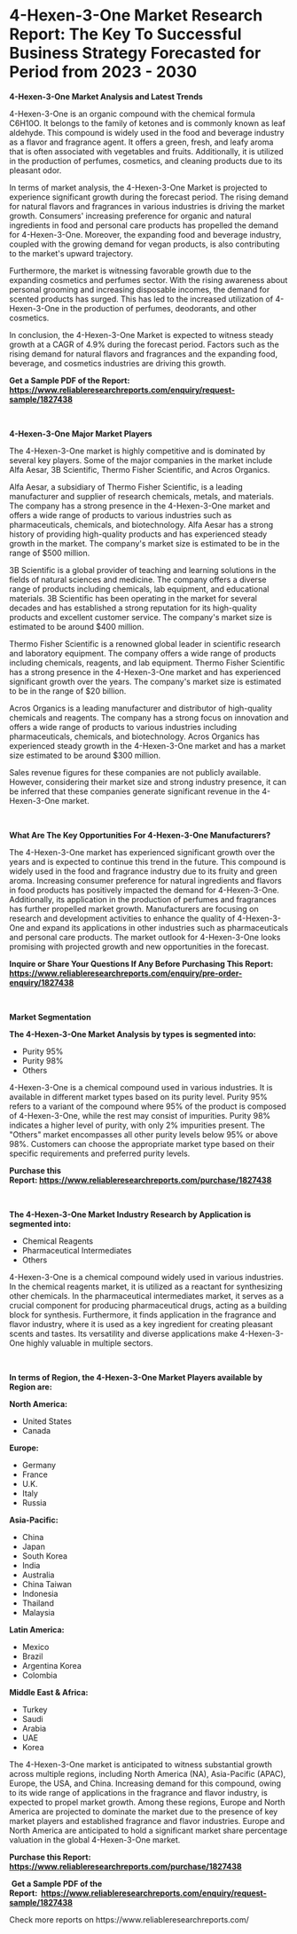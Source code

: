 <p><h1>4-Hexen-3-One Market Research Report: The Key To Successful Business Strategy Forecasted for Period from 2023 - 2030</h1></p><p><strong>4-Hexen-3-One Market Analysis and Latest Trends</strong></p>
<p><p>4-Hexen-3-One is an organic compound with the chemical formula C6H10O. It belongs to the family of ketones and is commonly known as leaf aldehyde. This compound is widely used in the food and beverage industry as a flavor and fragrance agent. It offers a green, fresh, and leafy aroma that is often associated with vegetables and fruits. Additionally, it is utilized in the production of perfumes, cosmetics, and cleaning products due to its pleasant odor.</p><p>In terms of market analysis, the 4-Hexen-3-One Market is projected to experience significant growth during the forecast period. The rising demand for natural flavors and fragrances in various industries is driving the market growth. Consumers' increasing preference for organic and natural ingredients in food and personal care products has propelled the demand for 4-Hexen-3-One. Moreover, the expanding food and beverage industry, coupled with the growing demand for vegan products, is also contributing to the market's upward trajectory.</p><p>Furthermore, the market is witnessing favorable growth due to the expanding cosmetics and perfumes sector. With the rising awareness about personal grooming and increasing disposable incomes, the demand for scented products has surged. This has led to the increased utilization of 4-Hexen-3-One in the production of perfumes, deodorants, and other cosmetics.</p><p>In conclusion, the 4-Hexen-3-One Market is expected to witness steady growth at a CAGR of 4.9% during the forecast period. Factors such as the rising demand for natural flavors and fragrances and the expanding food, beverage, and cosmetics industries are driving this growth.</p></p>
<p><strong>Get a Sample PDF of the Report:&nbsp; <a href="https://www.reliableresearchreports.com/enquiry/request-sample/1827438">https://www.reliableresearchreports.com/enquiry/request-sample/1827438</a></strong></p>
<p>&nbsp;</p>
<p><strong>4-Hexen-3-One Major Market Players</strong></p>
<p><p>The 4-Hexen-3-One market is highly competitive and is dominated by several key players. Some of the major companies in the market include Alfa Aesar, 3B Scientific, Thermo Fisher Scientific, and Acros Organics.</p><p>Alfa Aesar, a subsidiary of Thermo Fisher Scientific, is a leading manufacturer and supplier of research chemicals, metals, and materials. The company has a strong presence in the 4-Hexen-3-One market and offers a wide range of products to various industries such as pharmaceuticals, chemicals, and biotechnology. Alfa Aesar has a strong history of providing high-quality products and has experienced steady growth in the market. The company's market size is estimated to be in the range of $500 million.</p><p>3B Scientific is a global provider of teaching and learning solutions in the fields of natural sciences and medicine. The company offers a diverse range of products including chemicals, lab equipment, and educational materials. 3B Scientific has been operating in the market for several decades and has established a strong reputation for its high-quality products and excellent customer service. The company's market size is estimated to be around $400 million.</p><p>Thermo Fisher Scientific is a renowned global leader in scientific research and laboratory equipment. The company offers a wide range of products including chemicals, reagents, and lab equipment. Thermo Fisher Scientific has a strong presence in the 4-Hexen-3-One market and has experienced significant growth over the years. The company's market size is estimated to be in the range of $20 billion.</p><p>Acros Organics is a leading manufacturer and distributor of high-quality chemicals and reagents. The company has a strong focus on innovation and offers a wide range of products to various industries including pharmaceuticals, chemicals, and biotechnology. Acros Organics has experienced steady growth in the 4-Hexen-3-One market and has a market size estimated to be around $300 million.</p><p>Sales revenue figures for these companies are not publicly available. However, considering their market size and strong industry presence, it can be inferred that these companies generate significant revenue in the 4-Hexen-3-One market.</p></p>
<p>&nbsp;</p>
<p><strong>What Are The Key Opportunities For 4-Hexen-3-One Manufacturers?</strong></p>
<p><p>The 4-Hexen-3-One market has experienced significant growth over the years and is expected to continue this trend in the future. This compound is widely used in the food and fragrance industry due to its fruity and green aroma. Increasing consumer preference for natural ingredients and flavors in food products has positively impacted the demand for 4-Hexen-3-One. Additionally, its application in the production of perfumes and fragrances has further propelled market growth. Manufacturers are focusing on research and development activities to enhance the quality of 4-Hexen-3-One and expand its applications in other industries such as pharmaceuticals and personal care products. The market outlook for 4-Hexen-3-One looks promising with projected growth and new opportunities in the forecast.</p></p>
<p><strong>Inquire or Share Your Questions If Any Before Purchasing This Report: <a href="https://www.reliableresearchreports.com/enquiry/pre-order-enquiry/1827438">https://www.reliableresearchreports.com/enquiry/pre-order-enquiry/1827438</a></strong></p>
<p>&nbsp;</p>
<p><strong>Market Segmentation</strong></p>
<p><strong>The 4-Hexen-3-One Market Analysis by types is segmented into:</strong></p>
<p><ul><li>Purity 95%</li><li>Purity 98%</li><li>Others</li></ul></p>
<p><p>4-Hexen-3-One is a chemical compound used in various industries. It is available in different market types based on its purity level. Purity 95% refers to a variant of the compound where 95% of the product is composed of 4-Hexen-3-One, while the rest may consist of impurities. Purity 98% indicates a higher level of purity, with only 2% impurities present. The "Others" market encompasses all other purity levels below 95% or above 98%. Customers can choose the appropriate market type based on their specific requirements and preferred purity levels.</p></p>
<p><strong>Purchase this Report:&nbsp;<a href="https://www.reliableresearchreports.com/purchase/1827438">https://www.reliableresearchreports.com/purchase/1827438</a></strong></p>
<p>&nbsp;</p>
<p><strong>The 4-Hexen-3-One Market Industry Research by Application is segmented into:</strong></p>
<p><ul><li>Chemical Reagents</li><li>Pharmaceutical Intermediates</li><li>Others</li></ul></p>
<p><p>4-Hexen-3-One is a chemical compound widely used in various industries. In the chemical reagents market, it is utilized as a reactant for synthesizing other chemicals. In the pharmaceutical intermediates market, it serves as a crucial component for producing pharmaceutical drugs, acting as a building block for synthesis. Furthermore, it finds application in the fragrance and flavor industry, where it is used as a key ingredient for creating pleasant scents and tastes. Its versatility and diverse applications make 4-Hexen-3-One highly valuable in multiple sectors.</p></p>
<p>&nbsp;</p>
<p><strong>In terms of Region, the 4-Hexen-3-One Market Players available by Region are:</strong></p>
<p>
    <p> <strong> North America: </strong>
        <ul>
            <li>United States</li>
            <li>Canada</li>
        </ul>
        </p> 
    <p> <strong> Europe: </strong>
        <ul>
            <li>Germany</li>
            <li>France</li>
            <li>U.K.</li>
            <li>Italy</li>
            <li>Russia</li>
        </ul>
        </p> 
    <p> <strong> Asia-Pacific: </strong>
        <ul>
            <li>China</li>
            <li>Japan</li>
            <li>South Korea</li>
            <li>India</li>
            <li>Australia</li>
            <li>China Taiwan</li>
            <li>Indonesia</li>
            <li>Thailand</li>
            <li>Malaysia</li>
        </ul>
        </p> 
    <p> <strong> Latin America: </strong>
        <ul>
            <li>Mexico</li>
            <li>Brazil</li>
            <li>Argentina Korea</li>
            <li>Colombia</li>
        </ul>
        </p> 
    <p> <strong> Middle East & Africa: </strong>
        <ul>
            <li>Turkey</li>
            <li>Saudi</li>
            <li>Arabia</li>
            <li>UAE</li>
            <li>Korea</li>
        </ul>
    </p>
    </p>
<p><p>The 4-Hexen-3-One market is anticipated to witness substantial growth across multiple regions, including North America (NA), Asia-Pacific (APAC), Europe, the USA, and China. Increasing demand for this compound, owing to its wide range of applications in the fragrance and flavor industry, is expected to propel market growth. Among these regions, Europe and North America are projected to dominate the market due to the presence of key market players and established fragrance and flavor industries. Europe and North America are anticipated to hold a significant market share percentage valuation in the global 4-Hexen-3-One market.</p></p>
<p><strong>Purchase this Report: <a href="https://www.reliableresearchreports.com/purchase/1827438">https://www.reliableresearchreports.com/purchase/1827438</a></strong></p>
<p>&nbsp;<strong>Get a Sample PDF of the Report:&nbsp;&nbsp;<a href="https://www.reliableresearchreports.com/enquiry/request-sample/1827438">https://www.reliableresearchreports.com/enquiry/request-sample/1827438</a></strong></p>
<p><strong></strong></p>
<p>Check more reports on https://www.reliableresearchreports.com/</p>